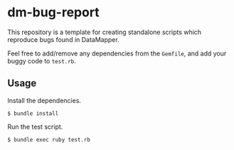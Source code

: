 # dm-bug-report

This repository is a template for creating standalone scripts which
reproduce bugs found in DataMapper.

Feel free to add/remove any dependencies from the `Gemfile`, and add your
buggy code to `test.rb`.

## Usage

Install the dependencies.

    $ bundle install

Run the test script.

    $ bundle exec ruby test.rb

